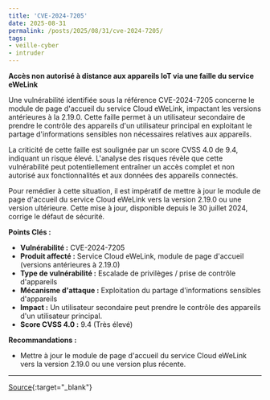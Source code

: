 ```yaml
---
title: 'CVE-2024-7205'
date: 2025-08-31
permalink: /posts/2025/08/31/cve-2024-7205/
tags:
- veille-cyber
- intruder
---
```

**Accès non autorisé à distance aux appareils IoT via une faille du service eWeLink**

Une vulnérabilité identifiée sous la référence CVE-2024-7205 concerne le module de page d'accueil du service Cloud eWeLink, impactant les versions antérieures à la 2.19.0. Cette faille permet à un utilisateur secondaire de prendre le contrôle des appareils d'un utilisateur principal en exploitant le partage d'informations sensibles non nécessaires relatives aux appareils.

La criticité de cette faille est soulignée par un score CVSS 4.0 de 9.4, indiquant un risque élevé. L'analyse des risques révèle que cette vulnérabilité peut potentiellement entraîner un accès complet et non autorisé aux fonctionnalités et aux données des appareils connectés.

Pour remédier à cette situation, il est impératif de mettre à jour le module de page d'accueil du service Cloud eWeLink vers la version 2.19.0 ou une version ultérieure. Cette mise à jour, disponible depuis le 30 juillet 2024, corrige le défaut de sécurité.

**Points Clés :**

*   **Vulnérabilité :** CVE-2024-7205
*   **Produit affecté :** Service Cloud eWeLink, module de page d'accueil (versions antérieures à 2.19.0)
*   **Type de vulnérabilité :** Escalade de privilèges / prise de contrôle d'appareils
*   **Mécanisme d'attaque :** Exploitation du partage d'informations sensibles d'appareils
*   **Impact :** Un utilisateur secondaire peut prendre le contrôle des appareils d'un utilisateur principal.
*   **Score CVSS 4.0 :** 9.4 (Très élevé)

**Recommandations :**

*   Mettre à jour le module de page d'accueil du service Cloud eWeLink vers la version 2.19.0 ou une version plus récente.

---
[Source](https://cvemon.intruder.io/cves/CVE-2024-7205){:target="_blank"}
